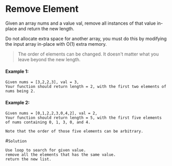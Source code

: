 # Remove Element

Given an array nums and a value val, remove all instances of that value in-place and return the new length.


Do not allocate extra space for another array, you must do this by modifying the input array in-place with O(1) extra memory.

>The order of elements can be changed. It doesn't matter what you leave beyond the new length.

#### Example 1:
```
Given nums = [3,2,2,3], val = 3,
Your function should return length = 2, with the first two elements of nums being 2.
```

#### Example 2:
```
Given nums = [0,1,2,2,3,0,4,2], val = 2,
Your function should return length = 5, with the first five elements of nums containing 0, 1, 3, 0, and 4.
```
`
Note that the order of those five elements can be arbitrary.
`

#`Solution`

	Use loop to search for given value.
	remove all the elements that has the same value.
	return the new list.